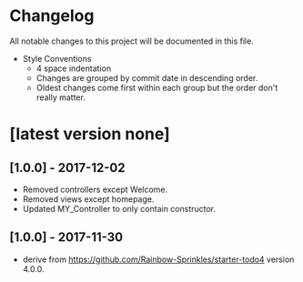 # Changelog
All notable changes to this project will be documented in this file.
 - Style Conventions
   - 4 space indentation
   - Changes are grouped by commit date in descending order.
   - Oldest changes come first within each group but the order don't really matter.

# [latest version none]

## [1.0.0] - 2017-12-02
 - Removed controllers except Welcome.
 - Removed views except homepage.
 - Updated MY_Controller to only contain constructor.

## [1.0.0] - 2017-11-30
 - derive from https://github.com/Rainbow-Sprinkles/starter-todo4 version 4.0.0.

